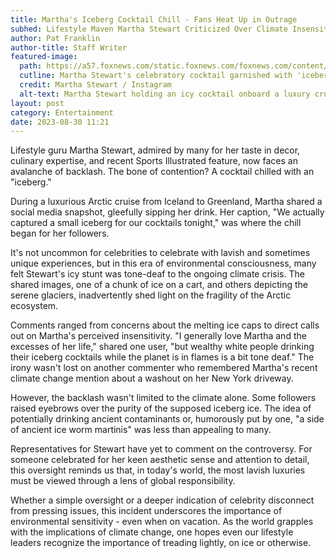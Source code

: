 ```yaml
---
title: Martha's Iceberg Cocktail Chill - Fans Heat Up in Outrage
subhed: Lifestyle Maven Martha Stewart Criticized Over Climate Insensitivity During Arctic Vacation
author: Pat Franklin
author-title: Staff Writer
featured-image: 
  path: https://a57.foxnews.com/static.foxnews.com/foxnews.com/content/uploads/2023/08/720/405/MarthaStewartCocktail.jpg?ve=1&tl=1
  cutline: Martha Stewart's celebratory cocktail garnished with 'iceberg' ice faces backlash. 
  credit: Martha Stewart / Instagram
  alt-text: Martha Stewart holding an icy cocktail onboard a luxury cruise.
layout: post
category: Entertainment
date: 2023-08-30 11:21
---
```


Lifestyle guru Martha Stewart, admired by many for her taste in decor, culinary expertise, and recent Sports Illustrated feature, now faces an avalanche of backlash. The bone of contention? A cocktail chilled with an "iceberg."

During a luxurious Arctic cruise from Iceland to Greenland, Martha shared a social media snapshot, gleefully sipping her drink. Her caption, "We actually captured a small iceberg for our cocktails tonight," was where the chill began for her followers.

It's not uncommon for celebrities to celebrate with lavish and sometimes unique experiences, but in this era of environmental consciousness, many felt Stewart's icy stunt was tone-deaf to the ongoing climate crisis. The shared images, one of a chunk of ice on a cart, and others depicting the serene glaciers, inadvertently shed light on the fragility of the Arctic ecosystem.

Comments ranged from concerns about the melting ice caps to direct calls out on Martha's perceived insensitivity. "I generally love Martha and the excesses of her life," shared one user, "but wealthy white people drinking their iceberg cocktails while the planet is in flames is a bit tone deaf." The irony wasn't lost on another commenter who remembered Martha's recent climate change mention about a washout on her New York driveway.

However, the backlash wasn't limited to the climate alone. Some followers raised eyebrows over the purity of the supposed iceberg ice. The idea of potentially drinking ancient contaminants or, humorously put by one, "a side of ancient ice worm martinis" was less than appealing to many.

Representatives for Stewart have yet to comment on the controversy. For someone celebrated for her keen aesthetic sense and attention to detail, this oversight reminds us that, in today's world, the most lavish luxuries must be viewed through a lens of global responsibility.

Whether a simple oversight or a deeper indication of celebrity disconnect from pressing issues, this incident underscores the importance of environmental sensitivity - even when on vacation. As the world grapples with the implications of climate change, one hopes even our lifestyle leaders recognize the importance of treading lightly, on ice or otherwise.
